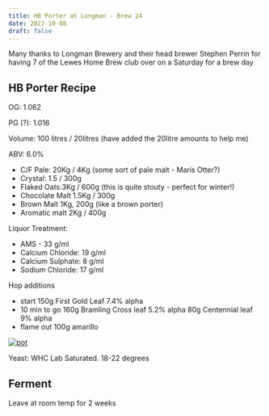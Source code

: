 ```yaml
---
title: HB Porter at Longman - Brew 24
date: 2022-10-08
draft: false 
---
```


<!-- [https://www.brewersfriend.com/homebrew/recipe/view/1289160/kingston-jpa](https://www.brewersfriend.com/homebrew/recipe/view/1289160/kingston-jpa)  -->

Many thanks to Longman Brewery and their head brewer Stephen Perrin for having 7 of the Lewes Home Brew club over on a Saturday for a brew day

## HB Porter Recipe

OG: 1.062

PG (?): 1.016

Volume: 100 litres / 20litres (have added the 20litre amounts to help me)

ABV: 6.0%

- C/F Pale: 20Kg / 4Kg (some sort of pale malt - Maris Otter?)
- Crystal: 1.5 / 300g
- Flaked Oats:3Kg / 600g (this is quite stouty - perfect for winter!)
- Chocolate Malt 1.5Kg / 300g
- Brown Malt 1Kg, 200g (like a brown porter)
- Aromatic malt 2Kg / 400g 


Liquor Treatment:

- AMS - 33 g/ml
- Calcium Chloride: 19 g/ml
- Calcium Sulphate: 8 g/ml
- Sodium Chloride: 17 g/ml


Hop additions

- start 150g First Gold Leaf 7.4% alpha
- 10 min to go
  160g Bramling Cross leaf 5.2% alpha
	80g Centennial leaf 9% alpha
- flame out
  100g amarillo
 
[![pot](/images/2022-10-08/1.jpg "scratter")](/images/2022-10-08/1.jpg)

 Yeast: WHC Lab Saturated.
  18-22 degrees

## Ferment

Leave at room temp for 2 weeks


